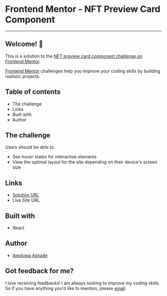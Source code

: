 # Frontend Mentor - NFT Preview Card Component

***

## Welcome! 👋

This is a solution to the [NFT preview card component challenge on Frontend Mentor](https://www.frontendmentor.io/challenges/nft-preview-card-component-SbdUL_w0U).

[Frontend Mentor](https://www.frontendmentor.io) challenges help you improve your coding skills by building realistic projects.

## Table of contents
- The challenge
- Links
- Built with
- Author

## The challenge

Users should be able to:

- See hover states for interactive elements
- View the optimal layout for the site depending on their device's screen size




## Links
- [Solution URL](https://github.com/IkeoluwaAshade/NFT-Preview-Card-Component/my-app)
- Live Site URL

## Built with
- React

## Author
- [Ikeoluwa Ashade](https://twitter.com/@IkeoluwaAshade)

## Got feedback for me?

I love receiving feedbacks! I am always looking to improve my coding skills. So if you have anything you'd like to mention, please  [email](reachme.ikeoluwa@gmail.com)
